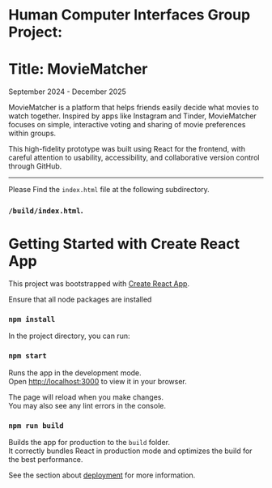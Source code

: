# Human Computer Interfaces Group Project:

# Title: MovieMatcher
September 2024 - December 2025

MovieMatcher is a platform that helps friends easily decide what movies to watch together. Inspired by apps like Instagram and Tinder, MovieMatcher focuses on simple, interactive voting and sharing of movie preferences within groups. 

This high-fidelity prototype was built using React for the frontend, with careful attention to usability, accessibility, and collaborative version control through GitHub.

-------------------------------------------------------------------------------------------

Please Find the `index.html` file at the following subdirectory.

### `/build/index.html`.


# Getting Started with Create React App

This project was bootstrapped with [Create React App](https://github.com/facebook/create-react-app).

Ensure that all node packages are installed
### `npm install`

In the project directory, you can run:
### `npm start`

Runs the app in the development mode.\
Open [http://localhost:3000](http://localhost:3000) to view it in your browser.

The page will reload when you make changes.\
You may also see any lint errors in the console.

### `npm run build`

Builds the app for production to the `build` folder.\
It correctly bundles React in production mode and optimizes the build for the best performance.

See the section about [deployment](https://facebook.github.io/create-react-app/docs/deployment) for more information.
